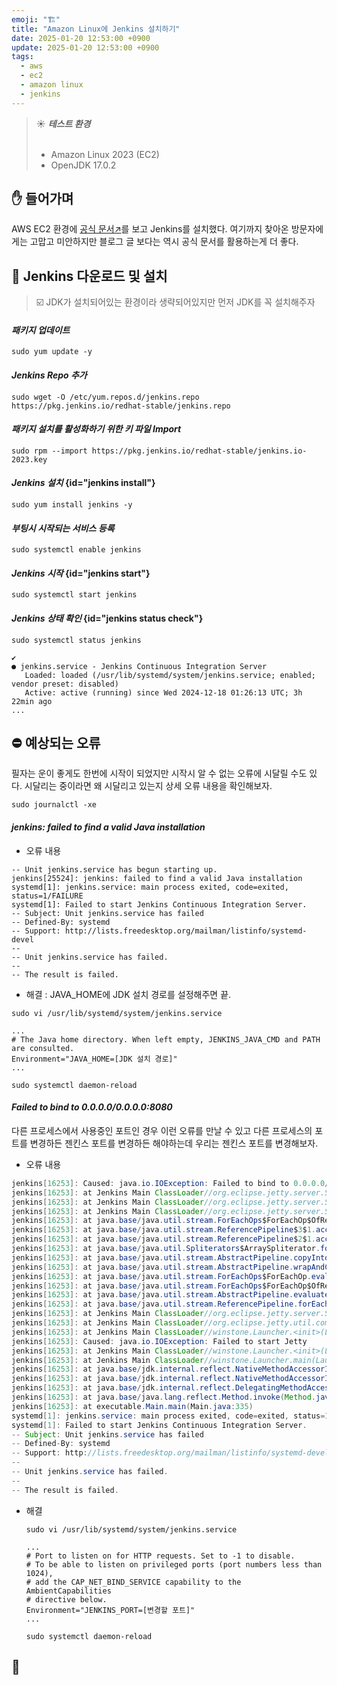 ```yaml
---
emoji: "🏗️"
title: "Amazon Linux에 Jenkins 설치하기"
date: 2025-01-20 12:53:00 +0900
update: 2025-01-20 12:53:00 +0900
tags:
  - aws
  - ec2
  - amazon linux
  - jenkins
---
```


> ☀️ ***테스트 환경***
> <br/><br/>
> - Amazon Linux 2023 (EC2)
> - OpenJDK 17.0.2

## ✋ 들어가며
AWS EC2 환경에 [공식 문서↗](https://www.jenkins.io/doc/tutorials/tutorial-for-installing-jenkins-on-AWS/#downloading-and-installing-jenkins)를 보고 Jenkins를 설치했다.
여기까지 찾아온 방문자에게는 고맙고 미안하지만 블로그 글 보다는 역시 공식 문서를 활용하는게 더 좋다.

## 🚀 Jenkins 다운로드 및 설치

> ☑️ JDK가 설치되어있는 환경이라 생략되어있지만 먼저 JDK를 꼭 설치해주자

#### ***패키지 업데이트***
```shell
sudo yum update -y
```

#### ***Jenkins Repo 추가***
```shell
sudo wget -O /etc/yum.repos.d/jenkins.repo https://pkg.jenkins.io/redhat-stable/jenkins.repo
```

#### ***패키지 설치를 활성화하기 위한 키 파일 Import***
```shell
sudo rpm --import https://pkg.jenkins.io/redhat-stable/jenkins.io-2023.key
```

#### ***Jenkins 설치*** {id="jenkins install"}
```shell
sudo yum install jenkins -y
```

#### ***부팅시 시작되는 서비스 등록***
```shell
sudo systemctl enable jenkins
```

#### ***Jenkins 시작*** {id="jenkins start"}
```shell
sudo systemctl start jenkins
```

#### ***Jenkins 상태 확인*** {id="jenkins status check"}
```shell
sudo systemctl status jenkins
```
```shell
✔
● jenkins.service - Jenkins Continuous Integration Server
   Loaded: loaded (/usr/lib/systemd/system/jenkins.service; enabled; vendor preset: disabled)
   Active: active (running) since Wed 2024-12-18 01:26:13 UTC; 3h 22min ago
...
```

## ⛔ 예상되는 오류
필자는 운이 좋게도 한번에 시작이 되었지만 시작시 알 수 없는 오류에 시달릴 수도 있다. 시달리는 중이라면 왜 시달리고 있는지 상세 오류 내용을 확인해보자.

```shell
sudo journalctl -xe
```

#### ***jenkins: failed to find a valid Java installation***

- 오류 내용
```shell
-- Unit jenkins.service has begun starting up.
jenkins[25524]: jenkins: failed to find a valid Java installation
systemd[1]: jenkins.service: main process exited, code=exited, status=1/FAILURE
systemd[1]: Failed to start Jenkins Continuous Integration Server.
-- Subject: Unit jenkins.service has failed
-- Defined-By: systemd
-- Support: http://lists.freedesktop.org/mailman/listinfo/systemd-devel
--
-- Unit jenkins.service has failed.
--
-- The result is failed.
```

- 해결 : JAVA_HOME에 JDK 설치 경로를 설정해주면 끝.
```shell
sudo vi /usr/lib/systemd/system/jenkins.service
```
```shell
...
# The Java home directory. When left empty, JENKINS_JAVA_CMD and PATH are consulted.
Environment="JAVA_HOME=[JDK 설치 경로]"
...
```
```shell
sudo systemctl daemon-reload
```

#### ***Failed to bind to 0.0.0.0/0.0.0.0:8080***
다른 프로세스에서 사용중인 포트인 경우 이런 오류를 만날 수 있고 다른 프로세스의 포트를 변경하든 젠킨스 포트를 변경하든 해야하는데 우리는 젠킨스 포트를 변경해보자.

- 오류 내용
```java
jenkins[16253]: Caused: java.io.IOException: Failed to bind to 0.0.0.0/0.0.0.0:8080
jenkins[16253]: at Jenkins Main ClassLoader//org.eclipse.jetty.server.ServerConnector.openAcceptChannel(ServerConnector.java:349)
jenkins[16253]: at Jenkins Main ClassLoader//org.eclipse.jetty.server.ServerConnector.open(ServerConnector.java:313)
jenkins[16253]: at Jenkins Main ClassLoader//org.eclipse.jetty.server.Server.lambda$doStart$0(Server.java:552)
jenkins[16253]: at java.base/java.util.stream.ForEachOps$ForEachOp$OfRef.accept(ForEachOps.java:183)
jenkins[16253]: at java.base/java.util.stream.ReferencePipeline$3$1.accept(ReferencePipeline.java:197)
jenkins[16253]: at java.base/java.util.stream.ReferencePipeline$2$1.accept(ReferencePipeline.java:179)
jenkins[16253]: at java.base/java.util.Spliterators$ArraySpliterator.forEachRemaining(Spliterators.java:992)
jenkins[16253]: at java.base/java.util.stream.AbstractPipeline.copyInto(AbstractPipeline.java:509)
jenkins[16253]: at java.base/java.util.stream.AbstractPipeline.wrapAndCopyInto(AbstractPipeline.java:499)
jenkins[16253]: at java.base/java.util.stream.ForEachOps$ForEachOp.evaluateSequential(ForEachOps.java:150)
jenkins[16253]: at java.base/java.util.stream.ForEachOps$ForEachOp$OfRef.evaluateSequential(ForEachOps.java:173)
jenkins[16253]: at java.base/java.util.stream.AbstractPipeline.evaluate(AbstractPipeline.java:234)
jenkins[16253]: at java.base/java.util.stream.ReferencePipeline.forEach(ReferencePipeline.java:596)
jenkins[16253]: at Jenkins Main ClassLoader//org.eclipse.jetty.server.Server.doStart(Server.java:548)
jenkins[16253]: at Jenkins Main ClassLoader//org.eclipse.jetty.util.component.AbstractLifeCycle.start(AbstractLifeCycle.java:93)
jenkins[16253]: at Jenkins Main ClassLoader//winstone.Launcher.<init>(Launcher.java:190)
jenkins[16253]: Caused: java.io.IOException: Failed to start Jetty
jenkins[16253]: at Jenkins Main ClassLoader//winstone.Launcher.<init>(Launcher.java:194)
jenkins[16253]: at Jenkins Main ClassLoader//winstone.Launcher.main(Launcher.java:490)
jenkins[16253]: at java.base/jdk.internal.reflect.NativeMethodAccessorImpl.invoke0(Native Method)
jenkins[16253]: at java.base/jdk.internal.reflect.NativeMethodAccessorImpl.invoke(NativeMethodAccessorImpl.java:77)
jenkins[16253]: at java.base/jdk.internal.reflect.DelegatingMethodAccessorImpl.invoke(DelegatingMethodAccessorImpl.java:43)
jenkins[16253]: at java.base/java.lang.reflect.Method.invoke(Method.java:568)
jenkins[16253]: at executable.Main.main(Main.java:335)
systemd[1]: jenkins.service: main process exited, code=exited, status=1/FAILURE
systemd[1]: Failed to start Jenkins Continuous Integration Server.
-- Subject: Unit jenkins.service has failed
-- Defined-By: systemd
-- Support: http://lists.freedesktop.org/mailman/listinfo/systemd-devel
--
-- Unit jenkins.service has failed.
--
-- The result is failed.
```

- 해결
    
    ```shell
    sudo vi /usr/lib/systemd/system/jenkins.service
    ```
    ```shell
    ...
    # Port to listen on for HTTP requests. Set to -1 to disable.
    # To be able to listen on privileged ports (port numbers less than 1024),
    # add the CAP_NET_BIND_SERVICE capability to the AmbientCapabilities
    # directive below.
    Environment="JENKINS_PORT=[변경할 포트]"
    ...
    ```
    ```shell
    sudo systemctl daemon-reload
    ```

## 👋

